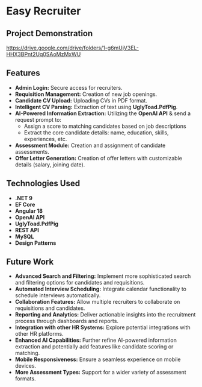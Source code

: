 # Easy Recruiter

## Project Demonstration
https://drive.google.com/drive/folders/1-g6mUjV3EL-HHX3BPnt2Uq0SAoMzMxWU

## Features
* **Admin Login:** Secure access for recruiters.
* **Requisition Management:** Creation of new job openings.
* **Candidate CV Upload:** Uploading CVs in PDF format.
* **Intelligent CV Parsing:** Extraction of text using **UglyToad.PdfPig**.
* **AI-Powered Information Extraction:** Utilizing the **OpenAI API** & send a request prompt to:
  * Assign a score to matching candidates based on job descriptions
  * Extract the core candidate details: name, education, skills, experiences, etc.
* **Assessment Module:** Creation and assignment of candidate assessments.
* **Offer Letter Generation:** Creation of offer letters with customizable details (salary, joining date).

## Technologies Used
* **.NET 9**
* **EF Core**
* **Angular 18**
* **OpenAI API**
* **UglyToad.PdfPig**
* **REST API**
* **MySQL**
* **Design Patterns**

## Future Work

* **Advanced Search and Filtering:** Implement more sophisticated search and filtering options for candidates and requisitions.
* **Automated Interview Scheduling:** Integrate calendar functionality to schedule interviews automatically.
* **Collaboration Features:** Allow multiple recruiters to collaborate on requisitions and candidates.
* **Reporting and Analytics:** Deliver actionable insights into the recruitment process through dashboards and reports.
* **Integration with other HR Systems:** Explore potential integrations with other HR platforms.
* **Enhanced AI Capabilities:** Further refine AI-powered information extraction and potentially add features like candidate scoring or matching.
* **Mobile Responsiveness:** Ensure a seamless experience on mobile devices.
* **More Assessment Types:** Support for a wider variety of assessment formats.

